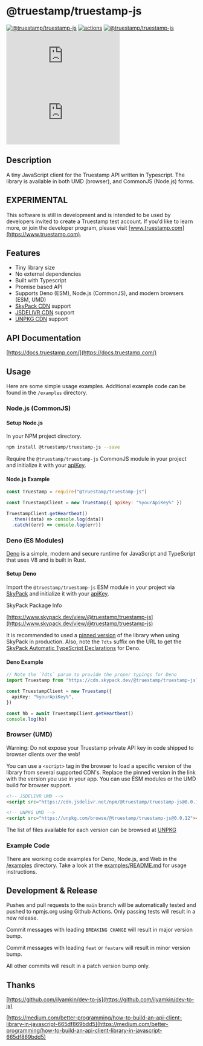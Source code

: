 # @truestamp/truestamp-js

[![@truestamp/truestamp-js](https://snyk.io/advisor/npm-package/@truestamp/truestamp-js/badge.svg)](https://snyk.io/advisor/npm-package/@truestamp/truestamp-js)
[![actions](https://github.com/truestamp/truestamp-js/workflows/main/badge.svg?branch=main)](https://github.com/truestamp/truestamp-js/actions)
[![@truestamp/truestamp-js](https://img.shields.io/npm/v/@truestamp/truestamp-js)](https://www.npmjs.com/package/@truestamp/truestamp-js)
[![gzip size](https://img.badgesize.io/https://unpkg.com/@truestamp/truestamp-js@0.0.12/dist/index.js?compression=gzip&max=25000&softmax=15000)](https://unpkg.com/browse/@truestamp/truestamp-js/)
[![brotli size](https://img.badgesize.io/https://unpkg.com/@truestamp/truestamp-js@0.0.12/dist/index.js?compression=brotli&max=25000&softmax=15000)](https://unpkg.com/browse/@truestamp/truestamp-js/)

## Description

A tiny JavaScript client for the Truestamp API written in Typescript. The library is available in both UMD (browser), and CommonJS (Node.js) forms.

## EXPERIMENTAL

This software is still in development and is intended to be used by developers invited to create a Truestamp test account. If you'd like to learn more, or join the developer program, please visit [www.truestamp.com](https://www.truestamp.com).

## Features

- Tiny library size
- No external dependencies
- Built with Typescript
- Promise based API
- Supports Deno (ESM), Node.js (CommonJS), and modern browsers (ESM, UMD)
- [SkyPack CDN](https://www.skypack.dev/view/@truestamp/truestamp-js) support
- [JSDELIVR CDN](https://www.jsdelivr.com/package/npm/@truestamp/truestamp-js) support
- [UNPKG CDN](https://unpkg.com/browse/@truestamp/truestamp-js/) support

## API Documentation

[https://docs.truestamp.com/](https://docs.truestamp.com/)

## Usage

Here are some simple usage examples. Additional example code can be found in the `/examples` directory.

### Node.js (CommonJS)

#### Setup Node.js

In your NPM project directory.

```bash
npm install @truestamp/truestamp-js --save
```

Require the `@truestamp/truestamp-js` CommonJS module in your project and initialize it with your [apiKey](https://app.truestamp.com).

#### Node.js Example

```js
const Truestamp = require("@truestamp/truestamp-js")

const TruestampClient = new Truestamp({ apiKey: "%yourApiKey%" })

TruestampClient.getHeartbeat()
  .then((data) => console.log(data))
  .catch((err) => console.log(err))
```

### Deno (ES Modules)

[Deno](https://deno.land/) is a simple, modern and secure runtime for JavaScript and TypeScript that uses V8 and is built in Rust.

#### Setup Deno

Import the `@truestamp/truestamp-js` ESM module in your project via [SkyPack](https://www.skypack.dev) and initialize it with your [apiKey](https://app.truestamp.com).

SkyPack Package Info

[https://www.skypack.dev/view/@truestamp/truestamp-js](https://www.skypack.dev/view/@truestamp/truestamp-js)

It is recommended to used a [pinned version](https://docs.skypack.dev/skypack-cdn/code/optimize-for-production) of the library when using SkyPack in production. Also, note the `?dts` suffix on the URL to get the [SkyPack Automatic TypeScript Declarations](https://docs.skypack.dev/skypack-cdn/code/deno) for Deno.

#### Deno Example

```typescript
// Note the `?dts` param to provide the proper typings for Deno
import Truestamp from "https://cdn.skypack.dev/@truestamp/truestamp-js?dts"

const TruestampClient = new Truestamp({
  apiKey: "%yourApiKey%",
})

const hb = await TruestampClient.getHeartbeat()
console.log(hb)
```

### Browser (UMD)

Warning: Do not expose your Truestamp private API key in code shipped to browser clients over the web!

You can use a `<script>` tag in the browser to load a specific version of the library from several supported CDN's. Replace the pinned version in the link with the version you use in your app. You can use ESM modules or the UMD build for browser support.

```html
<!-- JSDELIVR UMD -->
<script src="https://cdn.jsdelivr.net/npm/@truestamp/truestamp-js@0.0.12/dist/index.umd.min.js"></script>
```

```html
<!-- UNPKG UMD -->
<script src="https://unpkg.com/browse/@truestamp/truestamp-js@0.0.12"></script>
```

The list of files available for each version can be browsed at [UNPKG](https://unpkg.com/@truestamp/truestamp-js/)

### Example Code

There are working code examples for Deno, Node.js, and Web in the [/examples](/examples) directory. Take a look at the [examples/README.md](examples/README.md) for usage instructions.

## Development & Release

Pushes and pull requests to the `main` branch will be automatically tested and pushed to npmjs.org using Github Actions. Only passing tests will result in a new release.

Commit messages with leading `BREAKING CHANGE` will result in major version bump.

Commit messages with leading `feat` or `feature` will result in minor version bump.

All other commits will result in a patch version bump only.

## Thanks

[https://github.com/ilyamkin/dev-to-js](https://github.com/ilyamkin/dev-to-js)

[https://medium.com/better-programming/how-to-build-an-api-client-library-in-javascript-665df869bdd5](https://medium.com/better-programming/how-to-build-an-api-client-library-in-javascript-665df869bdd5)
